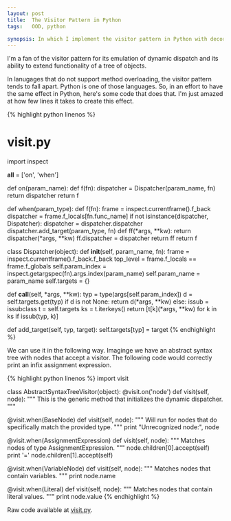 ```yaml
---
layout: post
title:  The Visitor Pattern in Python
tags:   OOD, python

synopsis: In which I implement the visitor pattern in Python with decorators.
---
```

I'm a fan of the visitor pattern for its emulation of dynamic dispatch and its
ability to extend functionality of a tree of objects.

In lanugages that do not support method overloading, the visitor pattern tends
to fall apart. Python is one of those languages. So, in an effort to have the
same effect in Python, here's some code that does that. I'm just amazed at how
few lines it takes to create this effect.

{% highlight python linenos %}
# visit.py

import inspect

__all__ = ['on', 'when']

def on(param_name):
  def f(fn):
    dispatcher = Dispatcher(param_name, fn)
    return dispatcher
  return f


def when(param_type):
  def f(fn):
    frame = inspect.currentframe().f_back
    dispatcher = frame.f_locals[fn.func_name]
    if not isinstance(dispatcher, Dispatcher):
      dispatcher = dispatcher.dispatcher
    dispatcher.add_target(param_type, fn)
    def ff(*args, **kw):
      return dispatcher(*args, **kw)
    ff.dispatcher = dispatcher
    return ff
  return f


class Dispatcher(object):
  def __init__(self, param_name, fn):
    frame = inspect.currentframe().f_back.f_back
    top_level = frame.f_locals == frame.f_globals
    self.param_index = inspect.getargspec(fn).args.index(param_name)
    self.param_name = param_name
    self.targets = {}

  def __call__(self, *args, **kw):
    typ = type(args[self.param_index])
    d = self.targets.get(typ)
    if d is not None:
      return d(*args, **kw)
    else:
      issub = issubclass
      t = self.targets
      ks = t.iterkeys()
      return [t[k](*args, **kw) for k in ks if issub(typ, k)]

  def add_target(self, typ, target):
    self.targets[typ] = target
{% endhighlight %}

We can use it in the following way. Imaginge we have an abstract syntax tree
with nodes that accept a visitor. The following code would correctly print an
infix assignment expression.

{% highlight python linenos %}
import visit

class AbstractSyntaxTreeVisitor(object):
  @visit.on('node')
  def visit(self, node):
    """
    This is the generic method that initializes the
    dynamic dispatcher.
    """

  @visit.when(BaseNode)
  def visit(self, node):
    """
    Will run for nodes that do specifically match the
    provided type.
    """
    print "Unrecognized node:", node

  @visit.when(AssignmentExpression)
  def visit(self, node):
    """ Matches nodes of type AssignmentExpression. """
    node.children[0].accept(self)
    print '='
    node.children[1].accept(self)

  @visit.when(VariableNode)
  def visit(self, node):
    """ Matches nodes that contain variables. """
    print node.name

  @visit.when(Literal)
  def visit(self, node):
    """ Matches nodes that contain literal values. """
    print node.value
{% endhighlight %}

Raw code available at [visit.py](/assets/visit.py).
